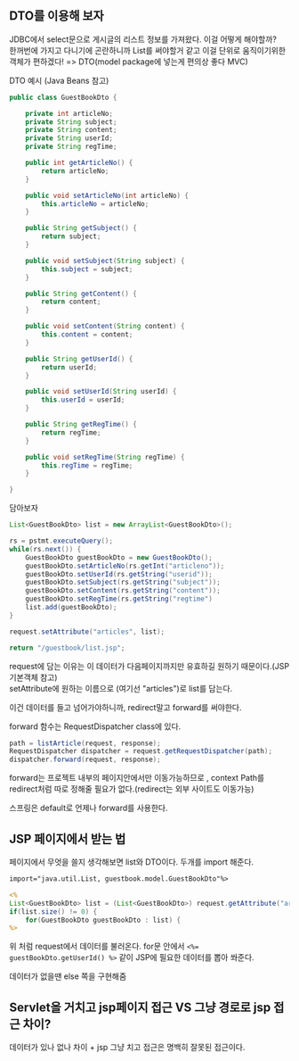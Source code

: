 ## DTO를 이용해 보자

JDBC에서 select문으로 게시글의 리스트 정보를 가져왔다. 이걸 어떻게 해야할까?  
한꺼번에 가지고 다니기에 곤란하니까 List를 써야할거 같고 이걸 단위로 움직이기위한 객체가 편하겠다! => DTO(model package에 넣는게 편의상 좋다 MVC)

DTO 예시 (Java Beans 참고)

```java
public class GuestBookDto {

	private int articleNo;
	private String subject;
	private String content;
	private String userId;
	private String regTime;

	public int getArticleNo() {
		return articleNo;
	}

	public void setArticleNo(int articleNo) {
		this.articleNo = articleNo;
	}

	public String getSubject() {
		return subject;
	}

	public void setSubject(String subject) {
		this.subject = subject;
	}

	public String getContent() {
		return content;
	}

	public void setContent(String content) {
		this.content = content;
	}

	public String getUserId() {
		return userId;
	}

	public void setUserId(String userId) {
		this.userId = userId;
	}

	public String getRegTime() {
		return regTime;
	}

	public void setRegTime(String regTime) {
		this.regTime = regTime;
	}

}
```

담아보자

```java
List<GuestBookDto> list = new ArrayList<GuestBookDto>();

rs = pstmt.executeQuery();
while(rs.next()) {
	GuestBookDto guestBookDto = new GuestBookDto();
	guestBookDto.setArticleNo(rs.getInt("articleno"));
	guestBookDto.setUserId(rs.getString("userid"));
	guestBookDto.setSubject(rs.getString("subject"));
	guestBookDto.setContent(rs.getString("content"));
	guestBookDto.setRegTime(rs.getString("regtime")
	list.add(guestBookDto);
}

request.setAttribute("articles", list);

return "/guestbook/list.jsp";
```

request에 담는 이유는 이 데이터가 다음페이지까지만 유효하길 원하기 때문이다.(JSP 기본객체 참고)  
setAttribute에 원하는 이름으로 (여기선 "articles")로 list를 담는다.

이건 데이터를 들고 넘어가야하니까, redirect말고 forward를 써야한다.

forward 함수는 RequestDispatcher class에 있다.

```java
path = listArticle(request, response);
RequestDispatcher dispatcher = request.getRequestDispatcher(path);
dispatcher.forward(request, response);
```

forward는 프로젝트 내부의 페이지안에서만 이동가능하므로 , context Path를 redirect처럼 따로 정해줄 필요가 없다.(redirect는 외부 사이트도 이동가능)

스프링은 default로 언제나 forward를 사용한다.

## JSP 페이지에서 받는 법

페이지에서 무엇을 쓸지 생각해보면 list와 DTO이다. 두개를 import 해준다.

```jsp
import="java.util.List, guestbook.model.GuestBookDto"%>
```

```jsp
<%
List<GuestBookDto> list = (List<GuestBookDto>) request.getAttribute("articles");
if(list.size() != 0) {
	for(GuestBookDto guestBookDto : list) {
%>
```

위 처럼 request에서 데이터를 불러온다.
for문 안에서 `<%= guestBookDto.getUserId() %>` 같이 JSP에 필요한 데이터를 뽑아 쏴준다.

데이터가 없을땐 else 쪽을 구현해줌

## Servlet을 거치고 jsp페이지 접근 VS 그냥 경로로 jsp 접근 차이?

데이터가 있나 없나 차이 + jsp 그냥 치고 접근은 명백히 잘못된 접근이다.
